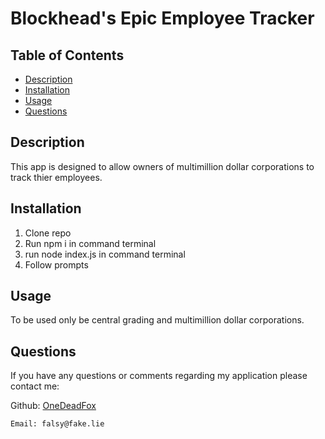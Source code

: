 # Blockhead's Epic Employee Tracker



## Table of Contents
   * [Description](#Description)
   * [Installation](#Installation)
   * [Usage](#Usage)
   * [Questions](#Questions)


## Description

This app is designed to allow owners of multimillion dollar corporations to track thier employees.



## Installation

1. Clone repo 
2. Run npm i in command terminal 
3. run node index.js in command terminal 
4. Follow prompts



## Usage

To be used only be central grading and multimillion dollar corporations.



## Questions
                            
If you have any questions or comments regarding my application please contact me:

  Github: [OneDeadFox](https://github.com/OneDeadFox)

    Email: falsy@fake.lie